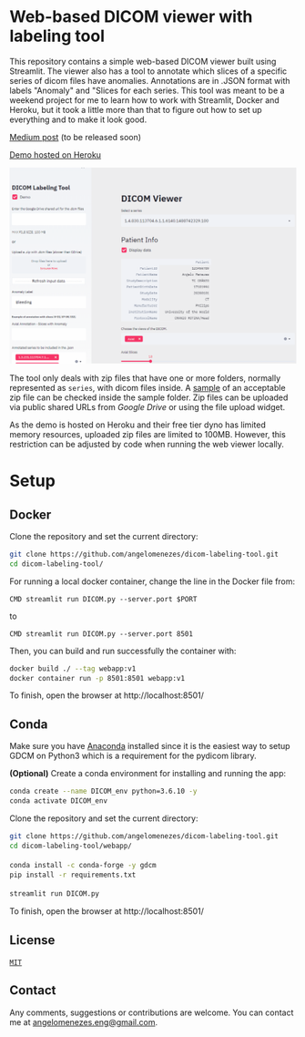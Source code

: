 # Web-based DICOM viewer with labeling tool

This repository contains a simple web-based DICOM viewer built using Streamlit. The viewer also has a tool to annotate which slices of a specific series of dicom files have anomalies. Annotations are in .JSON format with labels "Anomaly" and "Slices for each series. This tool was meant to be a weekend project for me to learn how to work with Streamlit, Docker and Heroku, but it took a little more than that to figure out how to set up everything and to make it look good.

[Medium post](https://github.com/angelomenezes/dicom-labeling-tool/#) (to be released soon)

[Demo hosted on Heroku](https://dicom-labeling-tool.herokuapp.com/)

![](sample/webapp-sample.gif)

The tool only deals with zip files that have one or more folders, normally represented as `series`, with dicom files inside. A [sample](sample/sample.zip) of an acceptable zip file can be checked inside the sample folder.
Zip files can be uploaded via public shared URLs from *Google Drive* or using the file upload widget. 

As the demo is hosted on Heroku and their free tier dyno has limited memory resources, uploaded zip files are limited to 100MB. However, this restriction can be adjusted by code when running the web viewer locally.


# Setup
## Docker

Clone the repository and set the current directory:

```bash
git clone https://github.com/angelomenezes/dicom-labeling-tool.git
cd dicom-labeling-tool/
``` 

For running a local docker container, change the line in the Docker file from:
```docker
CMD streamlit run DICOM.py --server.port $PORT
```
to
```docker
CMD streamlit run DICOM.py --server.port 8501
```

Then, you can build and run successfully the container with:

```bash
docker build ./ --tag webapp:v1
docker container run -p 8501:8501 webapp:v1
```

To finish, open the browser at http://localhost:8501/

## Conda
Make sure you have [Anaconda](https://www.anaconda.com/) installed since it is the easiest way to setup GDCM on Python3 which is a requirement for the pydicom library.

**(Optional)** Create a conda environment for installing and running the app:

```bash
conda create --name DICOM_env python=3.6.10 -y
conda activate DICOM_env
```

Clone the repository and set the current directory:

```bash
git clone https://github.com/angelomenezes/dicom-labeling-tool.git
cd dicom-labeling-tool/webapp/

conda install -c conda-forge -y gdcm
pip install -r requirements.txt

streamlit run DICOM.py
```
To finish, open the browser at http://localhost:8501/

## License
[`MIT`](LICENSE)

## Contact
Any comments, suggestions or contributions are welcome. You can contact me at angelomenezes.eng@gmail.com.
